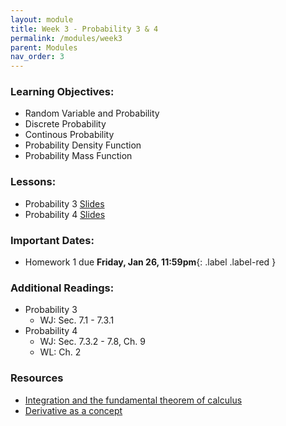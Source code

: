 ```yaml
---
layout: module
title: Week 3 - Probability 3 & 4
permalink: /modules/week3
parent: Modules
nav_order: 3
---
```


### Learning Objectives:
* Random Variable and Probability
* Discrete Probability
* Continous Probability
* Probability Density Function
* Probability Mass Function
 


### Lessons:
*  Probability 3 [Slides]()
*  Probability 4 [Slides]()

### Important Dates:
* Homework 1 due **Friday, Jan 26, 11:59pm**{: .label .label-red }


### Additional Readings:
* Probability 3
    * WJ: Sec. 7.1 - 7.3.1
* Probability 4
    * WJ: Sec. 7.3.2 - 7.8, Ch. 9
    * WL: Ch. 2


### Resources
* [Integration and the fundamental theorem of calculus](https://www.youtube.com/watch?v=rfG8ce4nNh0&t=668s)
* [Derivative as a concept](https://www.youtube.com/watch?v=N2PpRnFqnqY)
